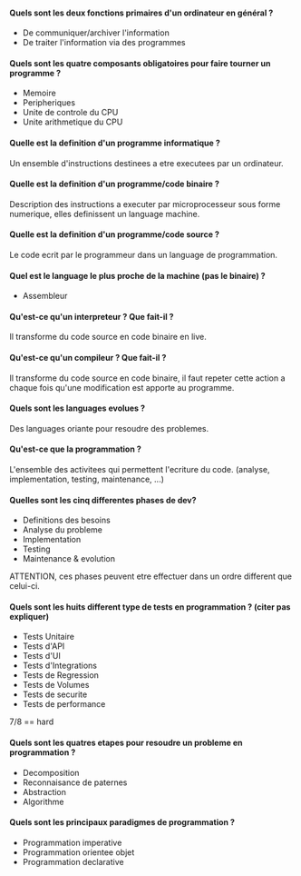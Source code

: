 #### Quels sont les deux fonctions primaires d'un ordinateur en général ?
- De communiquer/archiver l'information
- De traiter l'information via des programmes

#### Quels sont les quatre composants obligatoires pour faire tourner un programme ?
- Memoire
- Peripheriques
- Unite de controle du CPU
- Unite arithmetique du CPU

#### Quelle est la definition d'un programme informatique ?
Un ensemble d'instructions destinees a etre executees par un ordinateur.

#### Quelle est la definition d'un programme/code binaire ?
Description des instructions a executer par microprocesseur sous forme numerique, elles definissent un language machine.

#### Quelle est la definition d'un programme/code source ?
Le code ecrit par le programmeur dans un language de programmation.

#### Quel est le language le plus proche de la machine (pas le binaire) ?
- Assembleur

#### Qu'est-ce qu'un interpreteur ? Que fait-il ?
Il transforme du code source en code binaire en live.

#### Qu'est-ce qu'un compileur ? Que fait-il ?
Il transforme du code source en code binaire, il faut repeter cette action a chaque fois qu'une modification est apporte au programme.

#### Quels sont les languages evolues ?
Des languages oriante pour resoudre des problemes.

#### Qu'est-ce que la programmation ?
L'ensemble des activitees qui permettent l'ecriture du code. (analyse, implementation, testing, maintenance, ...)

#### Quelles sont les cinq differentes phases de dev?
- Definitions des besoins
- Analyse du probleme
- Implementation
- Testing
- Maintenance & evolution

ATTENTION, ces phases peuvent etre effectuer dans un ordre different que celui-ci.

#### Quels sont les huits different type de tests en programmation ? (citer pas expliquer)
- Tests Unitaire
- Tests d'API
- Tests d'UI
- Tests d'Integrations
- Tests de Regression
- Tests de Volumes
- Tests de securite
- Tests de performance

7/8 == hard

#### Quels sont les quatres etapes pour resoudre un probleme en programmation ?
- Decomposition
- Reconnaisance de paternes
- Abstraction
- Algorithme

#### Quels sont les principaux paradigmes de programmation ?
- Programmation imperative
- Programmation orientee objet
- Programmation declarative